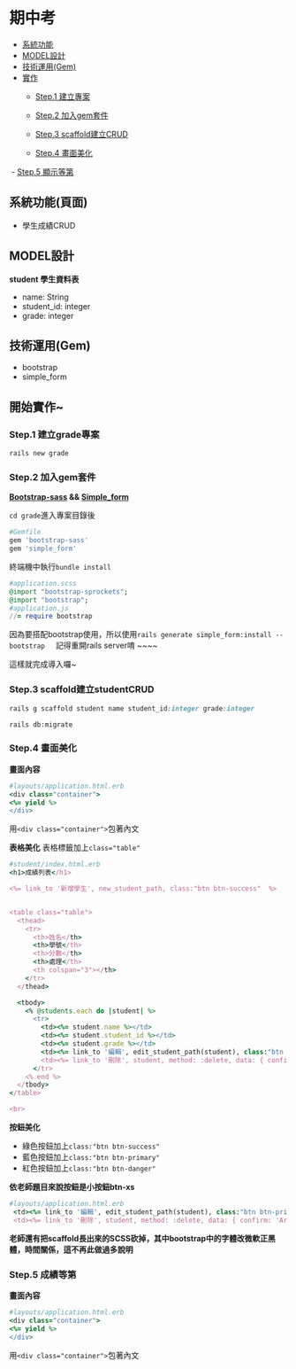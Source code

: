 # 期中考

- [系統功能](#系統功能頁面)
- [MODEL設計](#model設計)
- [技術運用(Gem)](#技術運用gem)
- [實作](#開始實作)
  - [Step.1 建立專案](#step1-建立my_store專案)
  
  - [Step.2 加入gem套件](#step2-加入gem套件)
  
  - [Step.3 scaffold建立CRUD](#step3-scaffold建立studentcrud)
  
  - [Step.4 畫面美化](#step4-畫面美化)
  
  - [Step.5 顯示等第](#step5-顯示等第)
 

## 系統功能(頁面)
 
 
- 學生成績CRUD



## MODEL設計

**student 學生資料表**

 - name: String   
 - student_id: integer   
 - grade: integer




 

 
## 技術運用(Gem)
  - bootstrap
  - simple_form

## 開始實作~

### Step.1 建立grade專案
  `rails new grade`
  
### Step.2 加入gem套件

**[Bootstrap-sass](https://github.com/momo200e/Ruby_Rails_Notes/blob/master/Gem_Notes.md#bootstrap-sass) && [Simple_form](https://github.com/momo200e/Ruby_Rails_Notes/blob/master/Gem_Notes.md#simple_form)**


`cd grade`進入專案目錄後
```ruby
#Gemfile
gem 'bootstrap-sass'
gem 'simple_form'
``` 
終端機中執行`bundle install`

```ruby
#application.scss
@import "bootstrap-sprockets";
@import "bootstrap";
#application.js
//= require bootstrap
``` 
因為要搭配bootstrap使用，所以使用`rails generate simple_form:install --bootstrap`
    
記得重開rails server唷 ~~~~

這樣就完成導入囉~
  
### Step.3 scaffold建立studentCRUD

```ruby
rails g scaffold student name student_id:integer grade:integer
```
`rails db:migrate`


### Step.4 畫面美化
**畫面內容**
```ruby
#layouts/application.html.erb
<div class="container">
<%= yield %>  
</div>
```
用`<div class="container">`包著內文

**表格美化**
表格標籤加上`class="table"`
```ruby
#student/index.html.erb
<h1>成績列表</h1>

<%= link_to '新增學生', new_student_path, class:"btn btn-success"  %>


<table class="table">
  <thead>
    <tr>
      <th>姓名</th>
      <th>學號</th>
      <th>分數</th>
      <th>處理</th>
      <th colspan="3"></th>
    </tr>
  </thead>

  <tbody>
    <% @students.each do |student| %>
      <tr>
        <td><%= student.name %></td>
        <td><%= student.student_id %></td>
        <td><%= student.grade %></td>
        <td><%= link_to '編輯', edit_student_path(student), class:"btn btn-primary"  %></td>
        <td><%= link_to '刪除', student, method: :delete, data: { confirm: 'Are you sure?' }, class:"btn btn-danger" %></td>
      </tr>
    <% end %>
  </tbody>
</table>

<br>

```
**按鈕美化**
- 綠色按鈕加上`class:"btn btn-success"`
- 藍色按鈕加上`class:"btn btn-primary"`
- 紅色按鈕加上`class:"btn btn-danger"`

**依老師題目來說按鈕是小按鈕btn-xs**
```ruby
#layouts/application.html.erb
 <td><%= link_to '編輯', edit_student_path(student), class:"btn btn-primary"  %></td>
 <td><%= link_to '刪除', student, method: :delete, data: { confirm: 'Are you sure?' }, class:"btn btn-dange
```

**老師還有把scaffold長出來的SCSS砍掉，其中bootstrap中的字體改微軟正黑體，時間關係，這不再此做過多說明**

### Step.5 成績等第
**畫面內容**
```ruby
#layouts/application.html.erb
<div class="container">
<%= yield %>  
</div>
```
用`<div class="container">`包著內文

